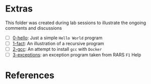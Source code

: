 # Extras

This folder was created during lab sessions to illustrate the ongoing comments and discussions

- [ ] [0-hello](0-hello): Just a simple `Hello World` program
- [ ] [1-fact](1-fact): An illustration of a recursive program
- [ ] [2-gcc](2-gcc): An attempt to install `gcc` with `Docker`
- [ ] [3-exceptions](3-exceptions): an exception program taken from RARS `F1` Help

# References
